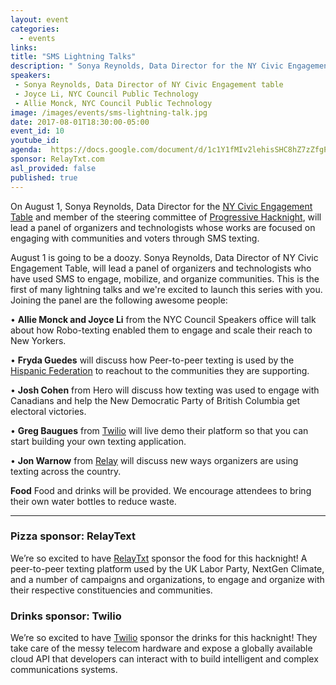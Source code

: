 ```yaml
---
layout: event
categories:
  - events
links:
title: "SMS Lightning Talks"
description: " Sonya Reynolds, Data Director for the NY Civic Engagement Table and member of the steering committee of Progressive Hacknight, will lead a panel of organizers and techies whose works are focused on engaging with communities and voters through SMS texting."
speakers:
 - Sonya Reynolds, Data Director of NY Civic Engagement table
 - Joyce Li, NYC Council Public Technology
 - Allie Monck, NYC Council Public Technology
image: /images/events/sms-lightning-talk.jpg
date: 2017-08-01T18:30:00-05:00
event_id: 10
youtube_id:
agenda:  https://docs.google.com/document/d/1c1Y1fMIv2lehisSHC8hZ7zZfgPG2cFxjTnY_UdgIjY0/edit#
sponsor: RelayTxt.com
asl_provided: false
published: true
---
```


On August 1, Sonya Reynolds, Data Director for the [NY Civic Engagement Table](http://www.cvhaction.org/civic_engagement) and member of the steering committee of [Progressive Hacknight](//progressivehacknight.org), will lead a panel of organizers and technologists whose works are focused on engaging with communities and voters through SMS texting.

August 1 is going to be a doozy. Sonya Reynolds, Data Director of NY Civic Engagement Table, will lead a panel of organizers and technologists who have used SMS to engage, mobilize, and organize communities. This is the first of many lightning talks and we're excited to launch this series with you. Joining the panel are the following awesome people:


• **Allie Monck and Joyce Li** from the NYC Council Speakers office will talk about how Robo-texting enabled them to engage and scale their reach to New Yorkers.

• **Fryda Guedes** will discuss how Peer-to-peer texting is used by the [Hispanic Federation](http://hispanicfederation.org/) to reachout to the communities they are supporting.

• **Josh Cohen** from Hero will discuss how texting was used to engage with Canadians and help the New Democratic Party of British Columbia get electoral victories.

• **Greg Baugues** from [Twilio](//www.twilio.com) will live demo their platform so that you can start building your own texting application.

• **Jon Warnow** from [Relay](//www.relaytxt.com) will discuss new ways organizers are using texting across the country.



**Food** Food and drinks will be provided. We encourage attendees to bring their own water bottles to reduce waste.

<hr/>

### <i class="fa fa-cutlery fa-fw"></i> Pizza sponsor: RelayText


We’re so excited to have [RelayTxt](http://www.relaytxt.com/) sponsor the food for this hacknight! A peer-to-peer texting platform used by the UK Labor Party, NextGen Climate, and a number of campaigns and organizations, to engage and organize with their respective constituencies and communities.

### <i class="fa fa-glass fa-fw"></i> Drinks sponsor: Twilio

We’re so excited to have [Twilio](http://www.twilio.com/) sponsor the drinks for this hacknight! They take care of the messy telecom hardware and expose a globally available cloud API that developers can interact with to build intelligent and complex communications systems.

<!-- ### Co-sponsor: Civic Hall

Excited to have the event cosponsored by [Civic Hall](//civichall.org) they are helping us push this event to their community and partners. -->
